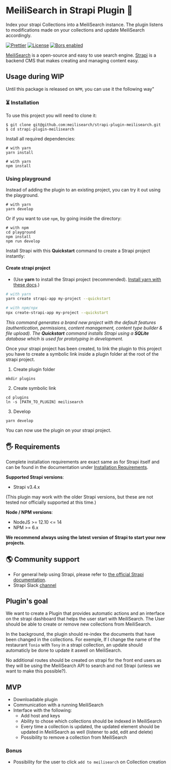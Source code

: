 # MeiliSearch in Strapi Plugin 🔎

Index your strapi Collections into a MeiliSearch instance. The plugin listens to modifications made on your collections and update MeiliSearch accordingly.

<p align="center">

  <a href="https://github.com/prettier/prettier"><img src="https://img.shields.io/badge/styled_with-prettier-ff69b4.svg" alt="Prettier"></a>
  <a href="https://github.com/meilisearch/meilisearch-js/blob/main/LICENSE"><img src="https://img.shields.io/badge/license-MIT-informational" alt="License"></a>
  <a href="https://app.bors.tech/repositories/28762"><img src="https://bors.tech/images/badge_small.svg" alt="Bors enabled"></a>
</p>

[MeiliSearch](https://github.com/meilisearch/meilisearch) is a open-source and easy to use search engine.
[Strapi](https://strapi.io/) is a backend CMS that makes creating and managing content easy.

## Usage during WIP

Until this package is released on `NPM`, you can use it the following way"

### ⏳ Installation

To use this project you will need to clone it:

```
$ git clone git@github.com:meilisearch/strapi-plugin-meilisearch.git
$ cd strapi-plugin-meilisearch
```

Install all required dependencies:
```
# with yarn
yarn install

# with yarn
npm install
```

### Using playground

Instead of adding the plugin to an existing project, you can try it out using the playground.

```
# with yarn
yarn develop
```

Or if you want to use `npm`, by going inside the directory:
```
# with npm
cd playground
npm install
npm run develop
```

Install Strapi with this **Quickstart** command to create a Strapi project instantly:


#### Create strapi project

- (Use **yarn** to install the Strapi project (recommended). [Install yarn with these docs](https://yarnpkg.com/lang/en/docs/install/).)

```bash
# with yarn
yarn create strapi-app my-project --quickstart

# with npm/npx
npx create-strapi-app my-project --quickstart
```

_This command generates a brand new project with the default features (authentication, permissions, content management, content type builder & file upload). The **Quickstart** command installs Strapi using a **SQLite** database which is used for prototyping in development._


Once your strapi project has been created, to link the plugin to this project you have to create a symbolic link inside a plugin folder at the root of the strapi project.

1. Create plugin folder
```
mkdir plugins
```
2. Create symbolic link
```
cd plugins
ln -s [PATH_TO_PLUGIN] meilisearch
```
3. Develop
```
yarn develop
```

You can now use the plugin on your strapi project.

## 🖐 Requirements

Complete installation requirements are exact same as for Strapi itself and can be found in the documentation under <a href="https://strapi.io/documentation/v3.x/installation/cli.html#step-1-make-sure-requirements-are-met">Installation Requirements</a>.

**Supported Strapi versions**:

- Strapi v3.4.x

(This plugin may work with the older Strapi versions, but these are not tested nor officially supported at this time.)

**Node / NPM versions**:

- NodeJS >= 12.10 <= 14
- NPM >= 6.x

**We recommend always using the latest version of Strapi to start your new projects**.

## 🌎 Community support

- For general help using Strapi, please refer to [the official Strapi documentation](https://strapi.io/documentation/).
- Strapi Slack [channel](https://slack.strapi.io/)

## Plugin's goal

We want to create a Plugin that provides automatic actions and an interface on the strapi dashboard that helps the user start with MeiliSearch. The User should be able to create or remove new collections from MeiliSearch.

In the background, the plugin should re-index the documents that have been changed in the collections.
For exemple, If I change the name of the restaurant `Tonio` with `Tony` in a strapi collection, an update should automaticly be done to update it aswell on MeiliSearch.

No additional routes should be created on strapi for the front end users as they will be using the MeiliSearch API to search and not Strapi (unless we want to make this possible?).

## MVP

- Downloadable plugin
- Communication with a running MeiliSearch
- Interface with the following:
    - Add host and keys
    - Ability to chose which collections should be indexed in MeiliSearch
    - Every time a collection is updated, the updated element should be updated in MeiliSearch as well (listener to add, edit and delete)
    - Possibility to remove a collection from MeiliSearch

### Bonus

- Possibility for the user to click `add to meilisearch` on Collection creation
